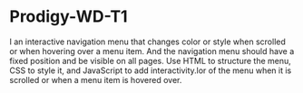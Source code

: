 # Prodigy-WD-T1
I an interactive navigation menu that changes color or style when scrolled or when hovering over a menu item. And the navigation menu should have a fixed position and be visible on all pages. Use HTML to structure the menu, CSS to style it, and JavaScript to add interactivity.lor of the menu when it is scrolled or when a menu item is hovered over. 
